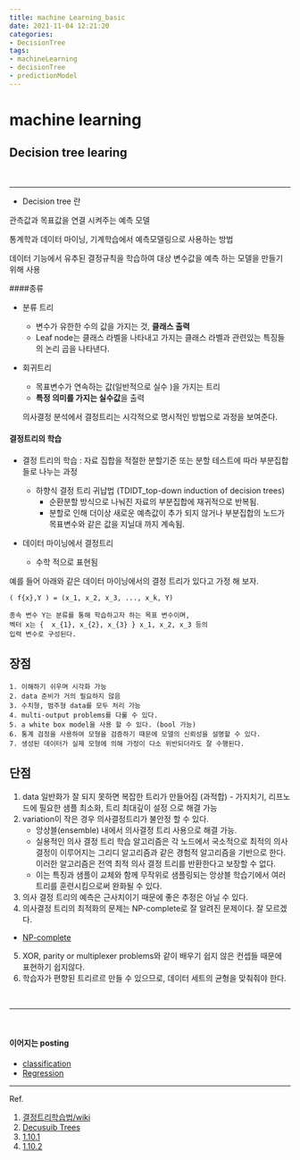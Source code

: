 ```yaml
---
title: machine Learning_basic
date: 2021-11-04 12:21:20
categories:
- DecisionTree
tags: 
- machineLearning
- decisionTree
- predictionModel
---
```


# machine learning 
## Decision tree learing

<br>
<hr>

- Decision tree 란

관측값과 목표값을 연결 시켜주는 예측 모델

통계학과 데이터 마이닝, 기계학습에서 예측모델링으로 사용하는 방법

데이터 기능에서 유추된 결정규칙을 학습하여 대상 변수값을 예측 하는 모델을 만들기 위해 사용


####종류
 - 분류 트리 
   - 변수가 유한한 수의 값을 가지는 것, **클래스 출력**
   - Leaf node는 클래스 라벨을 나타내고 가지는 클래스 라벨과 관련있는 특징들의 논리 곱을 나타낸다. 
 - 회귀트리 
   - 목표변수가 연속하는 값(일반적으로 실수 )을 가지는 트리
   - **특정 의미를 가지는 실수값**을 출력

    의사결정 분석에서 결정트리는 시각적으로 명시적인 방법으로 과정을 보여준다.     


#### 결정트리의 학습
- 결정 트리의 학습 : 자료 집합을 적절한 분할기준 또는 분할 테스트에 따라 부분집합들로 나누는 과정 
  - 하향식 결정 트리 귀납법 (TDIDT_top-down induction of decision trees) 
    - 순환분할 방식으로 나눠진 자료의 부분집합에 재귀적으로 반복됨.
    - 분할로 인해 더이상 새로운 예측값이 추가 되지 않거나 부분집합의 노드가 목표변수와 같은 값을 지닐대 까지 계속됨.

- 데이터 마이닝에서 결정트리 
  - 수학 적으로 표현됨 
    
예를 들어 아래와 같은 데이터 마이닝에서의 결정 트리가 있다고 가정 해 보자. 

    ( f{x},Y ) = (x_1, x_2, x_3, ..., x_k, Y)

    종속 변수 Y는 분류를 통해 학습하고자 하는 목표 변수이며, 
    벡터 x는 {  x_{1}, x_{2}, x_{3} } x_1, x_2, x_3 등의 
    입력 변수로 구성된다.
 
## 장점
    1. 이해하기 쉬우며 시각화 가능
    2. data 준비가 거의 필요하지 않음
    3. 수치형, 범주형 data를 모두 처리 가능
    4. multi-output problems를 다룰 수 있다. 
    5. a white box model을 사용 할 수 있다. (bool 가능)
    6. 통계 검정을 사용하여 모형을 검증하기 때문에 모델의 신뢰성을 설명할 수 있다.
    7. 생성된 데이터가 실제 모형에 의해 가정이 다소 위반되더라도 잘 수행된다.

## 단점

1. data 일반화가 잘 되지 못하면 복잡한 트리가 만들어짐 (과적합)
        - 가지치기, 리프노드에 필요한 샘플 최소화, 트리 최대깊이 설정 으로 해결 가능
2. variation이 작은 경우 의사결정트리가 불안정 할 수 있다. 
    - 앙상블(ensemble) 내에서 의사결정 트리 사용으로 해결 가능.
    - 실용적인 의사 결정 트리 학습 알고리즘은 각 노드에서 국소적으로 최적의 의사결정이 이루어지는 그리디 알고리즘과 같은 경험적 알고리즘을 기반으로 한다. 이러한 알고리즘은 전역 최적 의사 결정 트리를 반환한다고 보장할 수 없다. 
    - 이는 특징과 샘플이 교체와 함께 무작위로 샘플링되는 앙상블 학습기에서 여러 트리를 훈련시킴으로써 완화될 수 있다.
3. 의사 결정 트리의 예측은 근사치이기 때문에 좋은 추정은 아닐 수 있다.
4. 의사결정 트리의 최적화의 문제는 NP-complete로 잘 알려진 문제이다.
   잘 모르겠다.
- [NP-complete](https://ko.wikipedia.org/wiki/NP-%EC%99%84%EC%A0%84)
 
5. XOR, parity or multiplexer problems와 같이 배우기 쉽지 않은 컨셉들 때문에 표현하기 쉽지않다. 
6. 학습자가 편향된 트리르르 만들 수 있으므로, 데이터 세트의 균형을 맞춰줘야 한다. 


<br>
<hr>
<br>

#### 이어지는 posting
- [classification](https://yoonhwa-p.github.io/2021/11/04/DecisionTreeClassifier/)
- [Regression]()

---
Ref.

1) [결정트리학습법/wiki](https://ko.wikipedia.org/wiki/%EA%B2%B0%EC%A0%95_%ED%8A%B8%EB%A6%AC_%ED%95%99%EC%8A%B5%EB%B2%95)
2) [Decusuib Trees](https://scikit-learn.org/stable/modules/tree.html)
3) [1.10.1](https://scikit-learn.org/stable/modules/tree.html#tree-classification) 
4) [1.10.2](https://scikit-learn.org/stable/modules/tree.html#tree-regression)